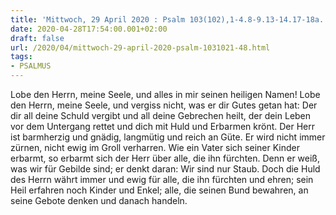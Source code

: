 ```yaml
---
title: 'Mittwoch, 29 April 2020 : Psalm 103(102),1-4.8-9.13-14.17-18a.'
date: 2020-04-28T17:54:00.001+02:00
draft: false
url: /2020/04/mittwoch-29-april-2020-psalm-1031021-48.html
tags: 
- PSALMUS
---
```


Lobe den Herrn, meine Seele, und alles in mir seinen heiligen Namen! Lobe den Herrn, meine Seele, und vergiss nicht, was er dir Gutes getan hat: Der dir all deine Schuld vergibt und all deine Gebrechen heilt, der dein Leben vor dem Untergang rettet und dich mit Huld und Erbarmen krönt. Der Herr ist barmherzig und gnädig, langmütig und reich an Güte. Er wird nicht immer zürnen, nicht ewig im Groll verharren. Wie ein Vater sich seiner Kinder erbarmt, so erbarmt sich der Herr über alle, die ihn fürchten. Denn er weiß, was wir für Gebilde sind; er denkt daran: Wir sind nur Staub. Doch die Huld des Herrn währt immer und ewig für alle, die ihn fürchten und ehren; sein Heil erfahren noch Kinder und Enkel; alle, die seinen Bund bewahren, an seine Gebote denken und danach handeln.